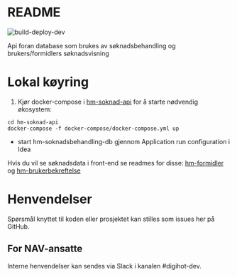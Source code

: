 # README
![build-deploy-dev](https://github.com/navikt/hm-soknadsbehandling-db/workflows/Build%20and%20deploy/badge.svg)

Api foran database som brukes av søknadsbehandling og brukers/formidlers søknadsvisning 


# Lokal køyring

1. Kjør docker-compose i [hm-soknad-api](https://github.com/navikt/hm-soknad-api) for å starte nødvendig økosystem:
```
cd hm-soknad-api
docker-compose -f docker-compose/docker-compose.yml up
```
- start hm-soknadsbehandling-db gjennom Application run configuration i Idea

Hvis du vil se søknadsdata i front-end se readmes for disse: [hm-formidler](https://github.com/navikt/hm-formidler) 
og [hm-brukerbekreftelse](https://github.com/navikt/hm-brukerbekreftelse) 


# Henvendelser

Spørsmål knyttet til koden eller prosjektet kan stilles som issues her på GitHub.

## For NAV-ansatte

Interne henvendelser kan sendes via Slack i kanalen #digihot-dev.
